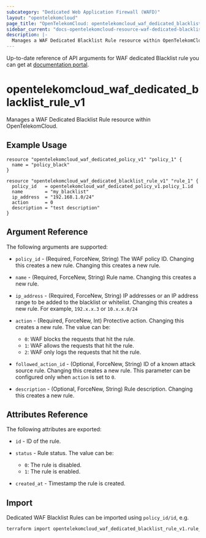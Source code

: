 ```yaml
---
subcategory: "Dedicated Web Application Firewall (WAFD)"
layout: "opentelekomcloud"
page_title: "OpenTelekomCloud: opentelekomcloud_waf_dedicated_blacklist_rule_v1"
sidebar_current: "docs-opentelekomcloud-resource-waf-dedicated-blacklist-rule-v1"
description: |-
  Manages a WAF Dedicated Blacklist Rule resource within OpenTelekomCloud.
---
```


Up-to-date reference of API arguments for WAF dedicated Blacklist rule you can get at
[documentation portal](https://docs.otc.t-systems.com/web-application-firewall-dedicated/api-ref/apis/rule_management/creating_a_blacklist_or_whitelist_rule.html).

# opentelekomcloud_waf_dedicated_blacklist_rule_v1

Manages a WAF Dedicated Blacklist Rule resource within OpenTelekomCloud.

## Example Usage

```hcl
resource "opentelekomcloud_waf_dedicated_policy_v1" "policy_1" {
  name = "policy_black"
}

resource "opentelekomcloud_waf_dedicated_blacklist_rule_v1" "rule_1" {
  policy_id   = opentelekomcloud_waf_dedicated_policy_v1.policy_1.id
  name        = "my_blacklist"
  ip_address  = "192.168.1.0/24"
  action      = 0
  description = "test description"
}
```

## Argument Reference

The following arguments are supported:

* `policy_id` - (Required, ForceNew, String) The WAF policy ID. Changing this creates a new rule. Changing this creates a new rule.

* `name` - (Required, ForceNew, String) Rule name. Changing this creates a new rule.

* `ip_address` - (Required, ForceNew, String) IP addresses or an IP address range to be added to the blacklist or whitelist. Changing this creates a new rule.
  For example, `192.x.x.3` or `10.x.x.0/24`

* `action` - (Required, ForceNew, Int) Protective action. Changing this creates a new rule.
  The value can be:
    + `0`: WAF blocks the requests that hit the rule.
    + `1`: WAF allows the requests that hit the rule.
    + `2`: WAF only logs the requests that hit the rule.

* `followed_action_id` - (Optional, ForceNew, String) ID of a known attack source rule. Changing this creates a new rule.
  This parameter can be configured only when `action` is set to `0`.

* `description` - (Optional, ForceNew, String) Rule description. Changing this creates a new rule.

## Attributes Reference

The following attributes are exported:

* `id` -  ID of the rule.

* `status` - Rule status. The value can be:
  + `0`: The rule is disabled.
  + `1`: The rule is enabled.

* `created_at` - Timestamp the rule is created.

## Import

Dedicated WAF Blacklist Rules can be imported using `policy_id/id`, e.g.

```sh
terraform import opentelekomcloud_waf_dedicated_blacklist_rule_v1.rule_1 ff95e71c8ae74eba9887193ab22c5757/b39f3a5a1b4f447a8030f0b0703f47f5
```
